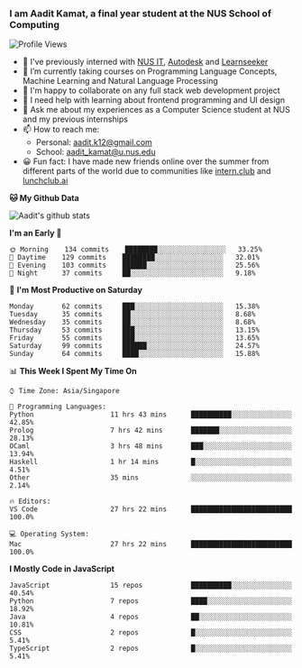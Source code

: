 ### I am Aadit Kamat, a final year student at the NUS School of Computing

![Profile Views](https://komarev.com/ghpvc/?username=aaditkamat)

- 🏢 I've previously interned with [NUS IT](https://nusit.nus.edu.sg/), [Autodesk](https://www.autodesk.com.sg/) and [Learnseeker](https://learnseeker.com/) 
- 🌱 I’m currently taking courses on Programming Language Concepts, Machine Learning and Natural Language Processing
- 👯 I'm happy to collaborate on any full stack web development project
- 🤔 I need help with learning about frontend programming and UI design
- 💬 Ask me about my experiences as a Computer Science student at NUS and my previous internships
- 📫 How to reach me: 
     - Personal: aadit.k12@gmail.com
     - School: aadit_kamat@u.nus.edu
- 😀 Fun fact: I have made new friends online over the summer from different parts of the world due to communities <t> like [intern.club](https://intern.club) and [lunchclub.ai](https://lunchclub.ai/)
     
**🐱 My Github Data**  
     
![Aadit's github stats](https://github-readme-stats.vercel.app/api?username=aaditkamat&count_private=true&show_icons=true)

<!--START_SECTION:waka-->
**I'm an Early 🐤** 

```text
🌞 Morning    134 commits    ████████░░░░░░░░░░░░░░░░░   33.25% 
🌆 Daytime    129 commits    ████████░░░░░░░░░░░░░░░░░   32.01% 
🌃 Evening    103 commits    ██████░░░░░░░░░░░░░░░░░░░   25.56% 
🌙 Night      37 commits     ██░░░░░░░░░░░░░░░░░░░░░░░   9.18%

```
📅 **I'm Most Productive on Saturday** 

```text
Monday       62 commits     ███░░░░░░░░░░░░░░░░░░░░░░   15.38% 
Tuesday      35 commits     ██░░░░░░░░░░░░░░░░░░░░░░░   8.68% 
Wednesday    35 commits     ██░░░░░░░░░░░░░░░░░░░░░░░   8.68% 
Thursday     53 commits     ███░░░░░░░░░░░░░░░░░░░░░░   13.15% 
Friday       55 commits     ███░░░░░░░░░░░░░░░░░░░░░░   13.65% 
Saturday     99 commits     ██████░░░░░░░░░░░░░░░░░░░   24.57% 
Sunday       64 commits     ████░░░░░░░░░░░░░░░░░░░░░   15.88%

```


📊 **This Week I Spent My Time On** 

```text
⌚︎ Time Zone: Asia/Singapore

💬 Programming Languages: 
Python                   11 hrs 43 mins      ██████████░░░░░░░░░░░░░░░   42.85% 
Prolog                   7 hrs 42 mins       ███████░░░░░░░░░░░░░░░░░░   28.13% 
OCaml                    3 hrs 48 mins       ███░░░░░░░░░░░░░░░░░░░░░░   13.94% 
Haskell                  1 hr 14 mins        █░░░░░░░░░░░░░░░░░░░░░░░░   4.51% 
Other                    35 mins             ░░░░░░░░░░░░░░░░░░░░░░░░░   2.14%

🔥 Editors: 
VS Code                  27 hrs 22 mins      █████████████████████████   100.0%

💻 Operating System: 
Mac                      27 hrs 22 mins      █████████████████████████   100.0%

```

**I Mostly Code in JavaScript** 

```text
JavaScript               15 repos            ██████████░░░░░░░░░░░░░░░   40.54% 
Python                   7 repos             ████░░░░░░░░░░░░░░░░░░░░░   18.92% 
Java                     4 repos             ██░░░░░░░░░░░░░░░░░░░░░░░   10.81% 
CSS                      2 repos             █░░░░░░░░░░░░░░░░░░░░░░░░   5.41% 
TypeScript               2 repos             █░░░░░░░░░░░░░░░░░░░░░░░░   5.41%

```



<!--END_SECTION:waka-->
